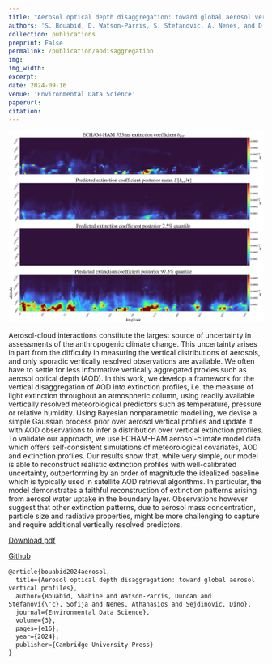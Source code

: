 ```yaml
---
title: "Aerosol optical depth disaggregation: toward global aerosol vertical profiles"
authors: 'S. Bouabid, D. Watson-Parris, S. Stefanovic, A. Nenes, and D. Sejdinovic'
collection: publications
preprint: False
permalink: /publication/aodisaggregation
img:
img_width:
excerpt:
date: 2024-09-16
venue: 'Environmental Data Science'
paperurl:
citation:
---
```



<center>
  <p align="center">
    <img src="/images/aodisaggregation.png" alt="figure" width="700"/>
  </p>
</center>


Aerosol-cloud interactions constitute the largest source of uncertainty in assessments of the anthropogenic climate change. This uncertainty arises in part from the difficulty in measuring the vertical distributions of aerosols, and only sporadic vertically resolved observations are available. We often have to settle for less informative vertically aggregated proxies such as aerosol optical depth (AOD). In this work, we develop a framework for the vertical disaggregation of AOD into extinction profiles, i.e. the measure of light extinction throughout an atmospheric column, using readily available vertically resolved meteorological predictors such as temperature, pressure or relative humidity. Using Bayesian nonparametric modelling, we devise a simple Gaussian process prior over aerosol vertical profiles and update it with AOD observations to infer a distribution over vertical extinction profiles. To validate our approach, we use ECHAM-HAM aerosol-climate model data which offers self-consistent simulations of meteorological covariates, AOD and extinction profiles. Our results show that, while very simple, our model is able to reconstruct realistic extinction profiles with well-calibrated uncertainty, outperforming by an order of magnitude the idealized baseline which is typically used in satellite AOD retrieval algorithms. In particular, the model demonstrates a faithful reconstruction of extinction patterns arising from aerosol water uptake in the boundary layer. Observations however suggest that other extinction patterns, due to aerosol mass concentration, particle size and radiative properties, might be more challenging to capture and require additional vertically resolved predictors.


[Download pdf](https://www.cambridge.org/core/journals/environmental-data-science/article/aerosol-optical-depth-disaggregation-toward-global-aerosol-vertical-profiles/8CCB065837EDC3E2DFA731AA5C73092E)

[Github](https://github.com/shahineb/aodisaggregation)

```
@article{bouabid2024aerosol,
  title={Aerosol optical depth disaggregation: toward global aerosol vertical profiles},
  author={Bouabid, Shahine and Watson-Parris, Duncan and Stefanovi{\'c}, Sofija and Nenes, Athanasios and Sejdinovic, Dino},
  journal={Environmental Data Science},
  volume={3},
  pages={e16},
  year={2024},
  publisher={Cambridge University Press}
}
```
